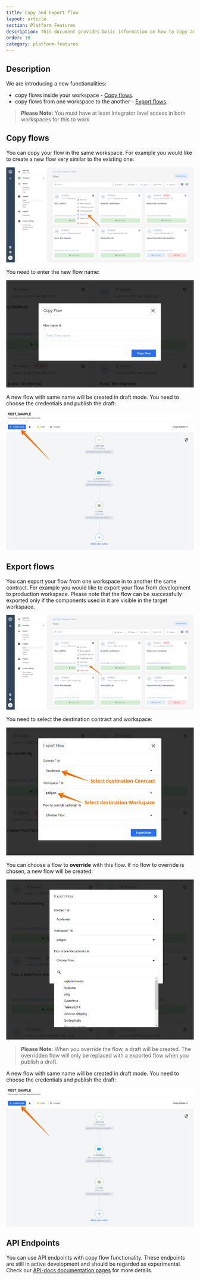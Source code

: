 ```yaml
---
title: Copy and Export flow
layout: article
section: Platform Features
description: This document provides basic information on how to copy and export flows.
order: 10
category: platform-features
---
```


## Description

We are introducing a new functionalities:

 * copy flows inside your workspace - [Copy flows](#copy-flows).
 * copy flows from one workspace to the another - [Export flows](#export-flows).

> **Please Note:** You must have at least Integrator level access in both workspaces for this to work.

## Copy flows

You can copy your flow in the same workspace. For example you would like to create a new flow very similar to the existing one:

![Copy flows](/assets/img/getting-started/copy-flow/copy-flow.png)

You need to enter the new flow name:

![Enter name](/assets/img/getting-started/copy-flow/enter-flow-name.png)

A new flow with same name will be created in draft mode. You need to choose the credentials and publish the draft:

![Exported flow](/assets/img/getting-started/copy-flow/exported-flow.png)

## Export flows

You can export your flow from one workspace in to another the same contract. For example you would like to export your flow from development to production workspace. Please note that the flow can be successfully exported only if the components used in it are visible in the target workspace.

![Export flow](/assets/img/getting-started/copy-flow/export-flow.png)

You need to select the destination contract and workspace:

![Select Destination](/assets/img/getting-started/copy-flow/select-destination.png)

You can choose a flow to **override** with this flow. If no flow to override is chosen, a new flow will be created:

![Override flow](/assets/img/getting-started/copy-flow/override-flow.png)

> **Please Note:** When you override the flow, a draft will be created. The overridden flow will only be replaced with a exported flow when you publish a draft.

A new flow with same name will be created in draft mode. You need to choose the credentials and publish the draft:

![Exported flow](/assets/img/getting-started/copy-flow/exported-flow.png)

## API Endpoints

You can use API endpoints with copy flow functionality. These endpoints are still in active development and should be regarded as experimental. Check our [API-docs documentation pages](https://api.elastic.io/docs/v2/#copy-flow-(experimental)) for more details.
